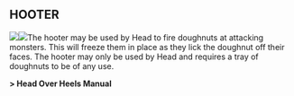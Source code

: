 ## HOOTER

![](texture-hooter)![](texture-doughnuts?float-right&clear-both)The hooter may be used by Head to fire doughnuts at attacking monsters. This
will freeze them in place as they lick the doughnut off their faces. The hooter
may only be used by Head and requires a tray of doughnuts to be of any use.

**> Head Over Heels Manual**
